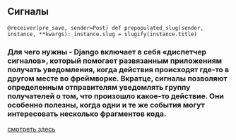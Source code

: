 ## Сигналы

`
@receiver(pre_save, sender=Post)
def prepopulated_slug(sender, instance, **kwargs):
instance.slug = slugify(instance.title)
`

### Для чего нужны - Django включает в себя «диспетчер сигналов», который помогает развязанным приложениям получать уведомления, когда действия происходят где-то в другом месте во фреймворке. Вкратце, сигналы позволяют определенным отправителям уведомлять группу получателей о том, что произошло какое-то действие. Они особенно полезны, когда одни и те же события могут интересовать несколько фрагментов кода.

[смотреть здесь](https://docs.djangoproject.com/en/4.2/topics/signals/)




